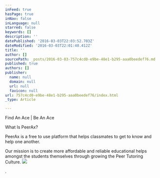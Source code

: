 ```yaml
---
inFeed: true
hasPage: true
inNav: false
inLanguage: null
starred: false
keywords: []
description: ''
datePublished: '2016-03-03T22:03:52.703Z'
dateModified: '2016-03-03T22:01:40.412Z'
title: ''
author: []
sourcePath: _posts/2016-03-03-757c4cd0-e9be-48e1-b295-aaa0beedef76.md
published: true
authors: []
publisher:
  name: null
  domain: null
  url: null
  favicon: null
url: 757c4cd0-e9be-48e1-b295-aaa0beedef76/index.html
_type: Article

---
```

Find An Ace | Be An Ace

What Is PeerAx?

PeerAx is a free to use platform that helps classmates to get to know and help one another.

Our mission is to create more affordable and reliable educational helps amongst the students themselves through growing the Peer Tutoring Culture.
![](https://the-grid-user-content.s3-us-west-2.amazonaws.com/b39330a2-603a-49ca-8d28-5f128592d492.png)

.